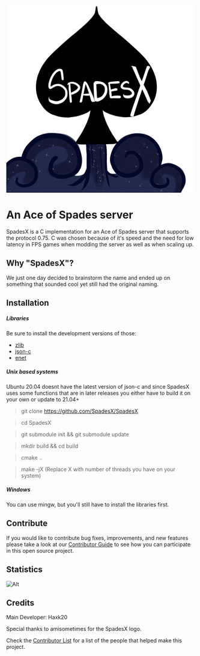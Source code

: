 <img src="docs/SpadesX-Logo.png">

# An Ace of Spades server
SpadesX is a C implementation for an Ace of Spades server that supports the protocol 0.75. C was chosen because of it's speed and the need for low latency in FPS games when modding the server as well as when scaling up.

## Why "SpadesX"?
We just one day decided to brainstorm the name and ended up on something that sounded cool yet still had the original naming.

## Installation

##### Libraries
Be sure to install the development versions of those:
* [zlib](https://github.com/madler/zlib)
* [json-c](https://github.com/json-c/json-c)
* [enet](https://github.com/lsalzman/enet)

##### Unix based systems
Ubuntu 20.04 doesnt have the latest version of json-c and since SpadesX uses some functions that are in later releases you either have to build it on your own or update to 21.04+

> git clone https://github.com/SpadesX/SpadesX

> cd SpadesX

> git submodule init && git submodule update

> mkdir build && cd build
 
> cmake ..
 
> make -jX (Replace X with number of threads you have on your system)

##### Windows
You can use mingw, but you'll still have to install the libraries first.

## Contribute
If you would like to contribute bug fixes, improvements, and new features please take a look at our [Contributor Guide](CONTRIBUTING.md) to see how you can participate in this open source project.

## Statistics
![Alt](https://repobeats.axiom.co/api/embed/e5cb9ca93a389a430b40229b39f01cfbab8b57ab.svg "Repobeats analytics image")

## Credits
Main Developer: Haxk20

Special thanks to amisometimes for the SpadesX logo.

Check the [Contributor List](CONTRIBUTORS.md) for a list of the people that helped make this project.

